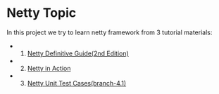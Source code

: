 # Netty Topic 

In this project we try to learn netty framework from 3 tutorial materials: 

* 1. [Netty Definitive Guide(2nd Edition)](https://www.amazon.com/Netty-Definitive-Guide-2nd-Netty%E6%9D%83%E5%A8%81%E6%8C%87%E5%8D%97%EF%BC%88%E7%AC%AC2%E7%89%88%EF%BC%89/dp/7121258013)
* 2. [Netty in Action](https://www.amazon.com/Netty-Action-Norman-Maurer/dp/1617291471/ref=sr_1_2?crid=3AEY0KINCOAMJ&keywords=netty+in+action&qid=1698046707&s=books&sprefix=netty+in+acti%2Cstripbooks%2C422&sr=1-2)
* 3. [Netty Unit Test Cases(branch-4.1)](https://github.com/netty/netty/tree/4.1/buffer/src/test/java/io/netty/buffer)